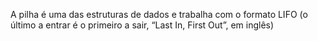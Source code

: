 A pilha é uma das estruturas de dados e trabalha com o formato LIFO (o último a entrar é o primeiro a sair, “Last In, First Out”, em inglês)
